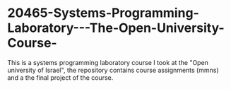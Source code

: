 # 20465-Systems-Programming-Laboratory---The-Open-University-Course-
This is a systems programming laboratory course I took at the "Open university of Israel", the repository contains course assignments (mmns) and a the final project of the course.
